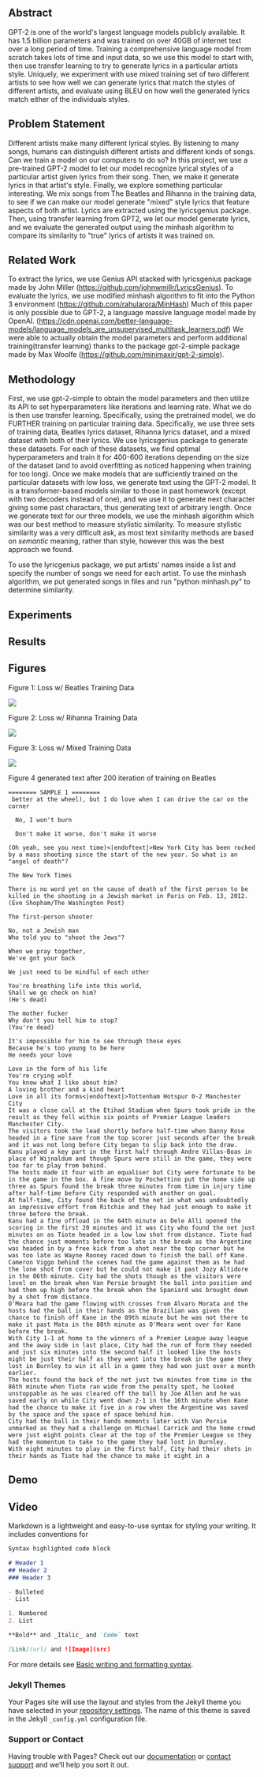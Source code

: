 ## Abstract
GPT-2 is one of the world's largest language models publicly available. It has 1.5 billion parameters and was trained on over 40GB of internet text over a long period of time. Training a comprehensive language model from scratch takes lots of time and input data, so we use this model to start with, then use transfer learning to try to generate lyrics in a particular artists style. Uniquely, we experiment with use mixed training set of two different artists to see how well we can generate lyrics that match the styles of different artists, and evaluate using BLEU on how well the generated lyrics match either of the individuals styles.

## Problem Statement
Different artists make many different lyrical styles. By listening to many songs, humans can distinguish different artists and different kinds of songs. Can we train a model on our computers to do so? In this project, we use a pre-trained GPT-2 model to let our model recognize lyrical styles of a particular artist given lyrics from their song. Then, we make it generate lyrics in that artist's style. Finally, we explore something particular interesting. We mix songs from The Beatles and Rihanna in the training data, to see if we can make our model generate "mixed" style lyrics that feature aspects of both artist. Lyrics are extracted using the lyricsgenius package. Then, using transfer learning from GPT2, we let our model generate lyrics, and we evaluate the generated output using the minhash algorithm to compare its similarity to "true" lyrics of artists it was trained on.

## Related Work
To extract the lyrics, we use Genius API stacked with lyricsgenius package made by John Miller (https://github.com/johnwmillr/LyricsGenius).
To evaluate the lyrics, we use modified minhash algorithm to fit into the Python 3 environment (https://github.com/rahularora/MinHash)
Much of this paper is only possible due to GPT-2, a language massive language model made by OpenAI. (https://cdn.openai.com/better-language-models/language_models_are_unsupervised_multitask_learners.pdf)
We were able to actually obtain the model parameters and perform additional training(transfer learning) thanks to the package gpt-2-simple package made by Max Woolfe (https://github.com/minimaxir/gpt-2-simple).

## Methodology
First, we use gpt-2-simple to obtain the model parameters and then utilize its API to set hyperparameters like iterations and learning rate. What we do is then use transfer learning. Specifically, using the pretrained model, we do FURTHER training on particular training data. Specifically, we use three sets of training data, Beatles lyrics dataset, Rihanna lyrics dataset, and a mixed dataset with both of their lyrics. We use lyricsgenius package to generate these datasets. For each of these datasets, we find optimal hyperparameters and train it for 400-600 iterations depending on the size of the dataset (and to avoid overfitting as noticed happening when training for too long). Once we make models that are sufficiently trained on the particular datasets with low loss, we generate text using the GPT-2 model. It is a transformer-based models similar to those in past homework (except with two decoders instead of one), and we use it to generate next character giving some past charactars, thus generating text of arbitrary length. Once we generate text for our three models, we use the minhash algorithm which was our best method to measure stylistic similarity. To measure stylistic similarity was a very difficult ask, as most text similarity methods are based on _semantic_ meaning, rather than style, however this was the best approach we found. 

To use the lyricgenius package, we put artists' names inside a list and specify the number of songs we need for each artist.
To use the minhash algorithm, we put generated songs in files and run "python minhash.py" to determine similarity.
## Experiments

## Results

## Figures

 Figure 1: Loss w/ Beatles Training Data
 
 ![](beatles.png)
 
 Figure 2: Loss w/ Rihanna Training Data
 
 ![](GPT-2%20Loss%20with%20Rihanna%20Training%20Data.png)
 
 
 Figure 3: Loss w/ Mixed Training Data
 
 ![](GPT-2%20Loss%20with%20Beatles%2BRihanna%20Training%20Data.png)

 
 Figure 4 generated text after 200 iteration of training on Beatles
 
```
======== SAMPLE 1 ========
 better at the wheel), but I do love when I can drive the car on the corner

  No, I won't burn

  Don't make it worse, don't make it worse 

(Oh yeah, see you next time)<|endoftext|>New York City has been rocked by a mass shooting since the start of the new year. So what is an "angel of death"?

The New York Times

There is no word yet on the cause of death of the first person to be killed in the shooting in a Jewish market in Paris on Feb. 13, 2012. (Eve Shopham/The Washington Post)

The first-person shooter

No, not a Jewish man
Who told you to "shoot the Jews"?

When we pray together,
We've got your back

We just need to be mindful of each other

You're breathing life into this world,
Shall we go check on him?
(He's dead)

The mother fucker
Why don't you tell him to stop?
(You're dead)

It's impossible for him to see through these eyes
Because he's too young to be here
He needs your love

Love in the form of his life
You're crying wolf
You know what I like about him?
A loving brother and a kind heart
Love in all its forms<|endoftext|>Tottenham Hotspur 0-2 Manchester City
It was a close call at the Etihad Stadium when Spurs took pride in the result as they fell within six points of Premier League leaders Manchester City.
The visitors took the lead shortly before half-time when Danny Rose headed in a fine save from the top scorer just seconds after the break and it was not long before City began to slip back into the draw.
Kanu played a key part in the first half through Andre Villas-Boas in place of Wijnaldum and though Spurs were still in the game, they were too far to play from behind.
The hosts made it four with an equaliser but City were fortunate to be in the game in the box. A fine move by Pochettino put the home side up three as Spurs found the break three minutes from time in injury time after half-time before City responded with another on goal.
At half-time, City found the back of the net in what was undoubtedly an impressive effort from Ritchie and they had just enough to make it three before the break.
Kanu had a fine offload in the 64th minute as Dele Alli opened the scoring in the first 20 minutes and it was City who found the net just minutes on as Tiote headed in a low low shot from distance. Tiote had the chance just moments before too late in the break as the Argentine was headed in by a free kick from a shot near the top corner but he was too late as Wayne Rooney raced down to finish the ball off Kane.
Cameron Viggo behind the scenes had the game against them as he had the lone shot from cover but he could not make it past Jozy Altidore in the 86th minute. City had the shots though as the visitors were level on the break when Van Persie brought the ball into position and had them up high before the break when the Spaniard was brought down by a shot from distance.
O'Meara had the game flowing with crosses from Alvaro Morata and the hosts had the ball in their hands as the Brazilian was given the chance to finish off Kane in the 89th minute but he was not there to make it past Mata in the 88th minute as O'Meara went over for Kane before the break.
With City 1-1 at home to the winners of a Premier League away league and the away side in last place, City had the run of form they needed and just six minutes into the second half it looked like the hosts might be just their half as they went into the break in the game they lost in Burnley to win it all in a game they had won just over a month earlier.
The hosts found the back of the net just two minutes from time in the 86th minute when Tiote ran wide from the penalty spot, he looked unstoppable as he was cleared off the ball by Joe Allen and he was saved early on while City went down 2-1 in the 16th minute when Kane had the chance to make it five in a row when the Argentine was saved by the space and the space of space behind him.
City had the ball in their hands moments later with Van Persie unmarked as they had a challenge on Michael Carrick and the home crowd were just eight points clear at the top of the Premier League so they had the momentum to take to the game they had lost in Burnley.
With eight minutes to play in the first half, City had their shots in their hands as Tiote had the chance to make it eight in a
```

 ## Demo

## Video

Markdown is a lightweight and easy-to-use syntax for styling your writing. It includes conventions for

```markdown
Syntax highlighted code block

# Header 1
## Header 2
### Header 3

- Bulleted
- List

1. Numbered
2. List

**Bold** and _Italic_ and `Code` text

[Link](url) and ![Image](src)
```

For more details see [Basic writing and formatting syntax](https://docs.github.com/en/github/writing-on-github/getting-started-with-writing-and-formatting-on-github/basic-writing-and-formatting-syntax).

### Jekyll Themes

Your Pages site will use the layout and styles from the Jekyll theme you have selected in your [repository settings](https://github.com/ashwinbanwari/Merging-Lyric-Styles/settings/pages). The name of this theme is saved in the Jekyll `_config.yml` configuration file.

### Support or Contact

Having trouble with Pages? Check out our [documentation](https://docs.github.com/categories/github-pages-basics/) or [contact support](https://support.github.com/contact) and we’ll help you sort it out.
